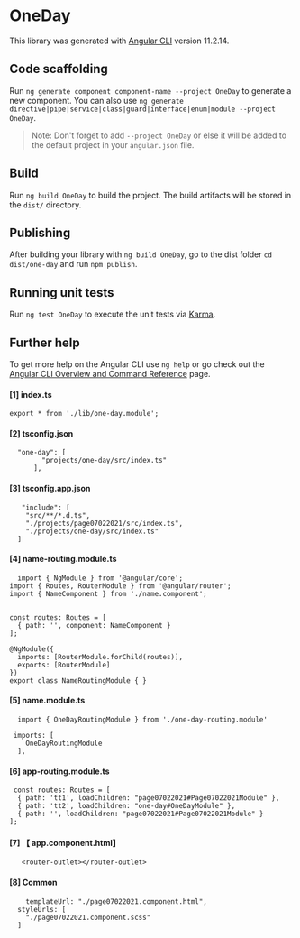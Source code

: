 # OneDay

This library was generated with [Angular CLI](https://github.com/angular/angular-cli) version 11.2.14.

## Code scaffolding

Run `ng generate component component-name --project OneDay` to generate a new component. You can also use `ng generate directive|pipe|service|class|guard|interface|enum|module --project OneDay`.
> Note: Don't forget to add `--project OneDay` or else it will be added to the default project in your `angular.json` file. 

## Build

Run `ng build OneDay` to build the project. The build artifacts will be stored in the `dist/` directory.

## Publishing

After building your library with `ng build OneDay`, go to the dist folder `cd dist/one-day` and run `npm publish`.

## Running unit tests

Run `ng test OneDay` to execute the unit tests via [Karma](https://karma-runner.github.io).

## Further help

To get more help on the Angular CLI use `ng help` or go check out the [Angular CLI Overview and Command Reference](https://angular.io/cli) page.

####  [1] index.ts
```
export * from './lib/one-day.module';
```

#### [2] tsconfig.json
```
  "one-day": [
        "projects/one-day/src/index.ts"
      ],
```

#### [3] tsconfig.app.json
```
   "include": [
    "src/**/*.d.ts",
    "./projects/page07022021/src/index.ts",
    "./projects/one-day/src/index.ts"
  ]
```


#### [4] name-routing.module.ts
```
  import { NgModule } from '@angular/core';
import { Routes, RouterModule } from '@angular/router';
import { NameComponent } from './name.component';


const routes: Routes = [
  { path: '', component: NameComponent }
];

@NgModule({
  imports: [RouterModule.forChild(routes)],
  exports: [RouterModule]
})
export class NameRoutingModule { }
```

#### [5] name.module.ts
```
  import { OneDayRoutingModule } from './one-day-routing.module'

 imports: [
    OneDayRoutingModule
  ],
```

#### [6] app-routing.module.ts
```
 const routes: Routes = [
  { path: 'tt1', loadChildren: "page07022021#Page07022021Module" },
  { path: 'tt2', loadChildren: "one-day#OneDayModule" },
  { path: '', loadChildren: "page07022021#Page07022021Module" }
];
```

#### [7] 【 app.component.html】
```
   <router-outlet></router-outlet>
```

#### [8]  Common
```
    templateUrl: "./page07022021.component.html",
  styleUrls: [
    "./page07022021.component.scss"
  ]
```


